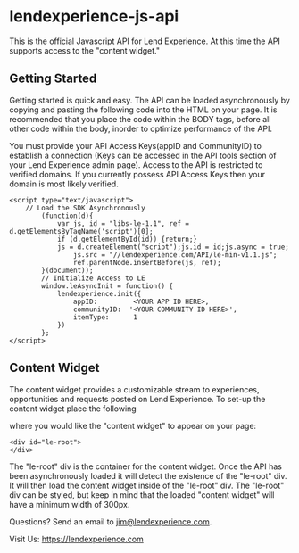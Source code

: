 lendexperience-js-api
=====================

This is the official Javascript API for Lend Experience. At this time the API supports access to the "content widget."

<h2>Getting Started</h2>

Getting started is quick and easy. The API can be loaded asynchronously by copying and pasting the following code into the HTML on your page.
It is recommended that you place the code within the BODY tags, before all other code within the body, inorder to optimize performance of the API.

You must provide your API Access Keys(appID and CommunityID) to establish a connection (Keys can be accessed in the API tools section of your
Lend Experience admin page). Access to the API is restricted to verified domains. If you currently possess API Access Keys then your domain 
is most likely verified.

````
<script type="text/javascript">
  	// Load the SDK Asynchronously
		(function(d){
			var js, id = "libs-le-1.1", ref = d.getElementsByTagName('script')[0];
			if (d.getElementById(id)) {return;}
			js = d.createElement("script");js.id = id;js.async = true;
		    	js.src = "//lendexperience.com/API/le-min-v1.1.js";
		    	ref.parentNode.insertBefore(js, ref);
		}(document));
		// Initialize Access to LE
		window.leAsyncInit = function() {
			lendexperience.init({
				appID:         <YOUR APP ID HERE>,
				communityID:  '<YOUR COMMUNITY ID HERE>',
				itemType:      1
			})
		};
</script>
````

<h2>Content Widget</h2>

The content widget provides a customizable stream to experiences, opportunities and requests posted on Lend Experience.
To set-up the content widget place the following <DIV> where you would like the "content widget" to appear on your page:
````
<div id="le-root">
</div>

````
The "le-root" div is the container for the content widget. Once the API has been asynchronously loaded it will detect the 
existence of the "le-root" div. It will then load the content widget inside of the "le-root" div. The "le-root" div
can be styled, but keep in mind that the loaded "content widget" will have a minimum width of 300px.

Questions?
Send an email to <a href="mailto:jim@lendexperience.com">jim@lendexperience.com</a>.

Visit Us:
<a href="https://lendexperience.com/le">https://lendexperience.com</a>
